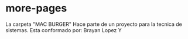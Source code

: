 # more-pages
La carpeta "MAC BURGER" Hace parte de un proyecto para la tecnica de sistemas. 
Esta conformado por: Brayan Lopez Y 
